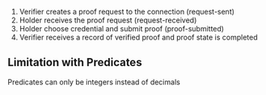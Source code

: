 
1. Verifier creates a proof request to the connection (request-sent)
2. Holder receives the proof request (request-received)
3. Holder choose credential and submit proof (proof-submitted)
4. Verifier receives a record of verified proof and proof state is completed

## Limitation with Predicates

Predicates can only be integers instead of decimals